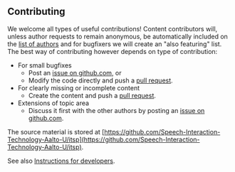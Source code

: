 ## Contributing

We welcome all types of useful contributions! Content contributors will, unless author requests to remain anonymous, be automatically included on the [list of authors](Preface/authors.md) and for bugfixers we will create an "also featuring" list. 
The best way of contributing however depends on type of contribution:

- For small bugfixes
   - Post an [issue on github.com](https://github.com/Speech-Interaction-Technology-Aalto-U/itsp/issues), or    
   - Modify the code directly and push a [pull request](https://github.com/Speech-Interaction-Technology-Aalto-U/itsp/pulls).
- For clearly missing or incomplete content
   - Create the content and push a [pull request](https://github.com/Speech-Interaction-Technology-Aalto-U/itsp/pulls). 
- Extensions of topic area
   - Discuss it first with the other authors by posting an [issue on github.com](https://github.com/Speech-Interaction-Technology-Aalto-U/itsp/issues).

The source material is stored at [https://github.com/Speech-Interaction-Technology-Aalto-U/itsp](https://github.com/Speech-Interaction-Technology-Aalto-U/itsp). 

See also [Instructions for developers](Preface/developers.md).


